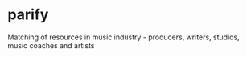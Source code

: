 # parify
Matching of resources in music industry - producers, writers, studios, music coaches and artists
